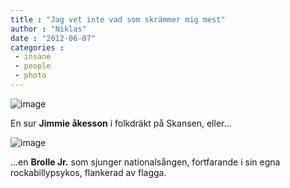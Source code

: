 ```yaml
---
title : "Jag vet inte vad som skrämmer mig mest"
author : "Niklas"
date : "2012-06-07"
categories : 
 - insane
 - people
 - photo
---
```


![image](https://niklasblog.com/wp-content/wpid-CameraZOOM-20120606204853584.jpg "CameraZOOM-20120606204853584.jpg")

En sur **Jimmie åkesson** i folkdräkt på Skansen, eller...

![image](https://niklasblog.com/wp-content/wpid-CameraZOOM-20120606112959329.jpg "CameraZOOM-20120606112959329.jpg")

...en **Brolle Jr.** som sjunger nationalsången, fortfarande i sin egna rockabillypsykos, flankerad av flagga.
